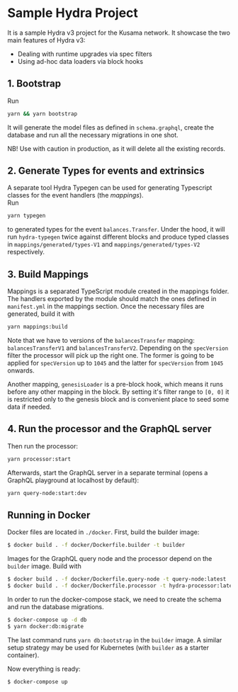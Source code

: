 # Sample Hydra Project

It is a sample Hydra v3 project for the Kusama network. 
It showcase the two main features of Hydra v3:

- Dealing with runtime upgrades via spec filters
- Using ad-hoc data loaders via block hooks

## 1. Bootstrap

Run

```bash
yarn && yarn bootstrap
```

It will generate the model files as defined in `schema.graphql`, create the database and run all the necessary migrations in one shot.

NB! Use with caution in production, as it will delete all the existing records.

## 2. Generate Types for events and extrinsics

A separate tool Hydra Typegen can be used for generating Typescript classes for the event handlers (the _mappings_).  
Run

```bash
yarn typegen
```
to generated types for the event `balances.Transfer`. Under the hood, it will run `hydra-typegen` twice against
different blocks and produce typed classes in `mappings/generated/types-V1` and `mappings/generated/types-V2` respectively.


## 3. Build Mappings

Mappings is a separated TypeScript module created in the mappings folder. The handlers exported by the module should match the ones defined in `manifest.yml` in the mappings section. Once the necessary files are generated, build it with

```bash
yarn mappings:build
```

Note that we have to versions of the `balancesTransfer` mapping: `balancesTransferV1` and `balancesTransferV2`. Depending on
the `specVersion` filter the processor will pick up the right one. The former is going to be applied for `specVersion` up to `1045` and the latter for `specVersion` from `1045` onwards.

Another mapping, `genesisLoader` is a pre-block hook, which means it runs before any other mapping in the block. By setting it's filter range to `[0, 0]` it is restricted only to the genesis block and is convenient place to seed some data if needed.


## 4. Run the processor and the GraphQL server

Then run the processor:

```bash
yarn processor:start
```

Afterwards, start the GraphQL server in a separate terminal (opens a GraphQL playground at localhost by default):

```bash
yarn query-node:start:dev
```

## Running in Docker

Docker files are located in `./docker`. First, build the builder image:

```bash
$ docker build . -f docker/Dockerfile.builder -t builder
```

Images for the GraphQL query node and the processor depend on the `builder` image.
Build with

```bash
$ docker build . -f docker/Dockerfile.query-node -t query-node:latest 
$ docker build . -f docker/Dockerfile.processor -t hydra-processor:latest 
```

In order to run the docker-compose stack, we need to create the schema and run the database migrations. 

```bash
$ docker-compose up -d db 
$ yarn docker:db:migrate
```

The last command runs `yarn db:bootstrap` in the `builder` image. A similar setup strategy may be used for Kubernetes (with `builder` as a starter container).

Now everything is ready:

```bash
$ docker-compose up
```
